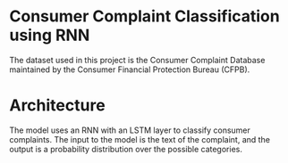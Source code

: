 
# Consumer Complaint Classification using RNN

The dataset used in this project is the Consumer Complaint Database maintained by the Consumer Financial Protection Bureau (CFPB).

# Architecture

The model uses an RNN with an LSTM layer to classify consumer complaints. The input to the model is the text of the complaint, and the output is a probability distribution over the possible categories.

